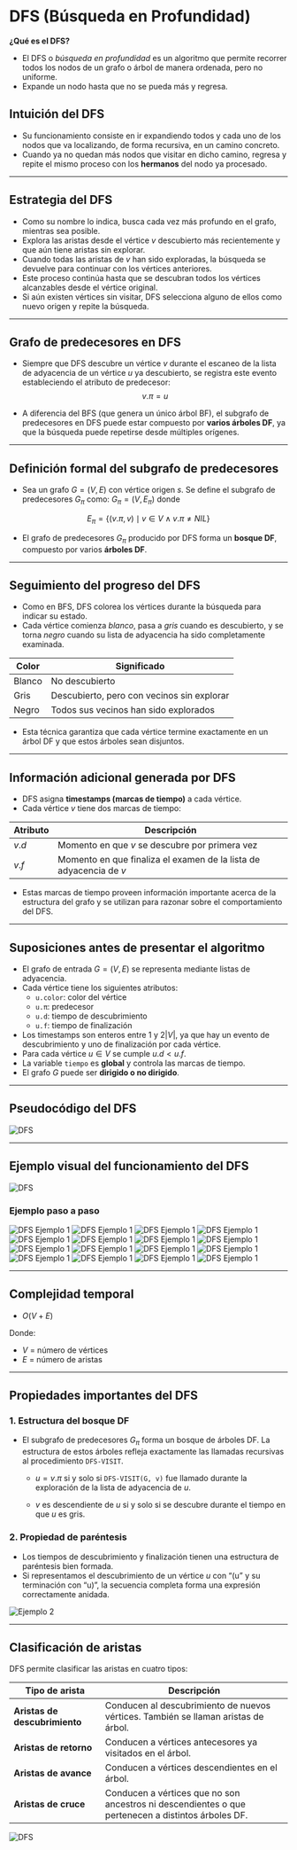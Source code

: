 # DFS (Búsqueda en Profundidad)

**¿Qué es el DFS?**

- El DFS o *búsqueda en profundidad* es un algoritmo que permite recorrer todos los nodos de un grafo o árbol de manera ordenada, pero no uniforme.  
- Expande un nodo hasta que no se pueda más y regresa.

## Intuición del DFS

- Su funcionamiento consiste en ir expandiendo todos y cada uno de los nodos que va localizando, de forma recursiva, en un camino concreto.  
- Cuando ya no quedan más nodos que visitar en dicho camino, regresa y repite el mismo proceso con los **hermanos** del nodo ya procesado.

---

## Estrategia del DFS

- Como su nombre lo indica, busca cada vez más profundo en el grafo, mientras sea posible.  
- Explora las aristas desde el vértice $v$ descubierto más recientemente y que aún tiene aristas sin explorar.  
- Cuando todas las aristas de $v$ han sido exploradas, la búsqueda se devuelve para continuar con los vértices anteriores.  
- Este proceso continúa hasta que se descubran todos los vértices alcanzables desde el vértice original.  
- Si aún existen vértices sin visitar, DFS selecciona alguno de ellos como nuevo origen y repite la búsqueda.

---

## Grafo de predecesores en DFS

- Siempre que DFS descubre un vértice $v$ durante el escaneo de la lista de adyacencia de un vértice $u$ ya descubierto, se registra este evento estableciendo el atributo de predecesor:  
  $$v.π = u$$

- A diferencia del BFS (que genera un único árbol BF), el subgrafo de predecesores en DFS puede estar compuesto por **varios árboles DF**, ya que la búsqueda puede repetirse desde múltiples orígenes.

---

## Definición formal del subgrafo de predecesores

* Sea un grafo $G = (V, E)$ con vértice origen $s$. Se define el subgrafo de predecesores $G_{π}$ como: $G_{π} = (V, E_{π})$ donde

$$
E_{π} = \{ (v.π, v) \mid v \in V \wedge v.π \neq NIL \}
$$

* El grafo de predecesores $G_{π}$ producido por DFS forma un **bosque DF**, compuesto por varios **árboles DF**.

---

## Seguimiento del progreso del DFS

- Como en BFS, DFS colorea los vértices durante la búsqueda para indicar su estado.  
- Cada vértice comienza *blanco*, pasa a *gris* cuando es descubierto, y se torna *negro* cuando su lista de adyacencia ha sido completamente examinada.

| Color | Significado |
|--------|-------------|
| Blanco | No descubierto |
| Gris | Descubierto, pero con vecinos sin explorar |
| Negro | Todos sus vecinos han sido explorados |

- Esta técnica garantiza que cada vértice termine exactamente en un árbol DF y que estos árboles sean disjuntos.

---

## Información adicional generada por DFS

- DFS asigna **timestamps (marcas de tiempo)** a cada vértice.  
- Cada vértice $v$ tiene dos marcas de tiempo:

| Atributo | Descripción |
|-----------|-------------|
| $v.d$ | Momento en que $v$ se descubre por primera vez |
| $v.f$ | Momento en que finaliza el examen de la lista de adyacencia de $v$ |

- Estas marcas de tiempo proveen información importante acerca de la estructura del grafo y se utilizan para razonar sobre el comportamiento del DFS.

---

## Suposiciones antes de presentar el algoritmo

- El grafo de entrada $G = (V, E)$ se representa mediante listas de adyacencia.  
- Cada vértice tiene los siguientes atributos:  
  - `u.color`: color del vértice  
  - `u.π`: predecesor  
  - `u.d`: tiempo de descubrimiento  
  - `u.f`: tiempo de finalización  
- Los timestamps son enteros entre $1$ y $2|V|$, ya que hay un evento de descubrimiento y uno de finalización por cada vértice.  
- Para cada vértice $u \in V$ se cumple $u.d < u.f$.  
- La variable `tiempo` es **global** y controla las marcas de tiempo.  
- El grafo $G$ puede ser **dirigido o no dirigido**.

---

## Pseudocódigo del DFS

![DFS](/5_Grafos/2_DFS/Images/dfs.png)

---

## Ejemplo visual del funcionamiento del DFS

![DFS](/5_Grafos/2_DFS/Images/df1.png)

### Ejemplo paso a paso

![DFS Ejemplo 1](/5_Grafos/2_DFS/Images/df2.png)
![DFS Ejemplo 1](/5_Grafos/2_DFS/Images/df3.png)
![DFS Ejemplo 1](/5_Grafos/2_DFS/Images/df4.png)
![DFS Ejemplo 1](/5_Grafos/2_DFS/Images/df5.png)
![DFS Ejemplo 1](/5_Grafos/2_DFS/Images/df6.png)
![DFS Ejemplo 1](/5_Grafos/2_DFS/Images/df7.png)
![DFS Ejemplo 1](/5_Grafos/2_DFS/Images/df8.png)
![DFS Ejemplo 1](/5_Grafos/2_DFS/Images/df9.png)
![DFS Ejemplo 1](/5_Grafos/2_DFS/Images/df10.png)
![DFS Ejemplo 1](/5_Grafos/2_DFS/Images/df11.png)
![DFS Ejemplo 1](/5_Grafos/2_DFS/Images/df12.png)
![DFS Ejemplo 1](/5_Grafos/2_DFS/Images/df13.png)
![DFS Ejemplo 1](/5_Grafos/2_DFS/Images/df14.png)
![DFS Ejemplo 1](/5_Grafos/2_DFS/Images/df15.png)
![DFS Ejemplo 1](/5_Grafos/2_DFS/Images/df16.png)
![DFS Ejemplo 1](/5_Grafos/2_DFS/Images/df17.png)


---

## Complejidad temporal

* $O(V + E)$

Donde:

- $V$ = número de vértices  
- $E$ = número de aristas

---

## Propiedades importantes del DFS

### 1. Estructura del bosque DF

- El subgrafo de predecesores $G_π$ forma un bosque de árboles DF. La estructura de estos árboles refleja exactamente las llamadas recursivas al procedimiento `DFS-VISIT`.

  * $u = v.π$ si y solo si `DFS-VISIT(G, v)` fue llamado durante la exploración de la lista de adyacencia de $u$.
  
  * $v$ es descendiente de $u$ si y solo si se descubre durante el tiempo en que $u$ es gris.

### 2. Propiedad de paréntesis

- Los tiempos de descubrimiento y finalización tienen una estructura de paréntesis bien formada.  
- Si representamos el descubrimiento de un vértice $u$ con “(u” y su terminación con “u)”, la secuencia completa forma una expresión correctamente anidada.

![Ejemplo 2](/5_Grafos/2_DFS/Images/par1.png)

---

## Clasificación de aristas

DFS permite clasificar las aristas en cuatro tipos:

| Tipo de arista | Descripción |
|----------------|--------------|
| **Aristas de descubrimiento** | Conducen al descubrimiento de nuevos vértices. También se llaman aristas de árbol. |
| **Aristas de retorno** | Conducen a vértices antecesores ya visitados en el árbol. |
| **Aristas de avance** | Conducen a vértices descendientes en el árbol. |
| **Aristas de cruce** | Conducen a vértices que no son ancestros ni descendientes o que pertenecen a distintos árboles DF. |


![DFS](/5_Grafos/2_DFS/Images/arist.png)
